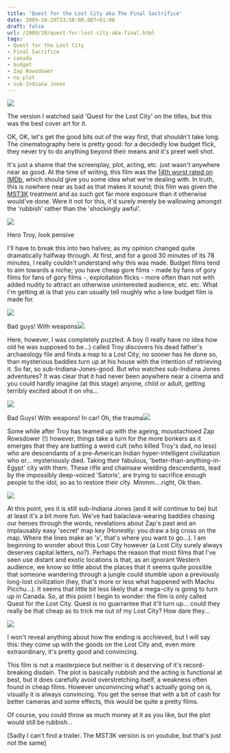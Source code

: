 ```yaml
---
title: 'Quest for the Lost City aka The Final Sactrifice'
date: 2009-10-20T23:58:00.007+01:00
draft: false
url: /2009/10/quest-for-lost-city-aka-final.html
tags: 
- Quest for the Lost City
- Final Sacrifice
- canada
- budget
- Zap Rowsdower
- no plot
- sub-Indiana Jones
---
```


![](/blogspot/AVvXsEjhCAiCREo4csEPVbACIjAH6pTTCEYv0Tz_b7uWlj_v19rvgv6YY8z_3bmAmCp3AYjThuZ4GkYivWe5MLOhUnhsOmZxa4tRKeRjllKYnhJAXD4gntEcE0tUfdHKB2y0LKRxJgUApTWnNUI/s800/lost%20city.jpg)

The version I watched said 'Quest for the Lost City' on the titles, but this was the best cover art for it.[](http://picasaweb.google.com/edsalkeld/FilmDiary?authkey=Gv1sRgCLOUlsuAhc7uIA&feat=embedwebsite)  

  
  
OK, OK, let's get the good bits out of the way first, that shouldn't take long. The cinematography here is pretty good: for a decidedly low budget flick, they never try to do anything beyond their means and it's preet well shot.  
  
It's just a shame that the screenplay, plot, acting, etc. just wasn't anywhere near as good. At the time of writing, this film was the [14th worst rated on IMDb](http://www.imdb.com/chart/bottom?tt0131550), which should give you some idea what we're dealing with. In truth, this is nowhere near as bad as that makes it sound; this film was given the [MST3K](http://en.wikipedia.org/wiki/Mystery_Science_Theater_3000) treatment and as such got far more exposure than it otherwise would've done. Were it not for this, it'd surely merely be wallowing amongst the 'rubbish' rather than the 'shockingly awful'.  
  

![](/blogspot/AVvXsEg2QS4EdV_iioMdNSFt0XOabJmRgXuW73hCRlFEYBhK3OpBU8tdbhZCATA6cEES-DnFMlMBGPy0A1Opn1_VrW7YNyxF7v3SOfAoTSY2caToKl6_lCfENJd-B6ZxlGzh9ZzKcVSRArGEVuQ/s400/Final%20Sacr_008.jpg)

Hero Troy, look pensive  

  
I'll have to break this into two halves; as my opinion changed quite dramatically halfway through. At first, and for a good 30 minutes of its 78 minutes, I really couldn't understand why this was made. Budget films tend to aim towards a niche; you have cheap gore films - made by fans of gory films for fans of gory films -, exploitation flicks - more often than not with added nudity to attract an otherwise uninterested audience, etc. etc. What I'm getting at is that you can usually tell roughly who a low budget film is made for.  
  

![](/blogspot/AVvXsEgG1stklWpo9mS-A7RfqZs9H3HXJQ4gGXdxlfOAhyphenhyphenMU_NvKJV2lsJ2z-bfKjS8oMJ6GgwMUixPgB4jb9YIKXdlnOHx96wlmlrcGAI_-OpNvpi8orbGrETiIMofIwlrOH-b4Bnzm7AIl7-U/s400/Final%20Sacr_003.jpg)

Bad guys! With weapons![](http://picasaweb.google.com/edsalkeld/FilmDiary?authkey=Gv1sRgCLOUlsuAhc7uIA&feat=embedwebsite)  

Here, however, I was completely puzzled. A boy (I really have no idea how old he was supposed to be...) called Troy discovers his dead father's archaeology file and finds a map to a Lost City, no sooner has he done so, than mysterious baddies turn up at his house with the intention of retrieving it. So far, so sub-Indiana-Jones-good. But who watches sub-Indiana Jones adventures? It was clear that it had never been anywhere near a cinema and you could hardly imagine (at this stage) anyone, child or adult, getting terribly excited about it on vhs...  
  

![](/blogspot/AVvXsEj2Va0zFiZlanV3pdb6ak6O283Bm1ECOlu6Wm1F4YRKXmu8M7g43UD1yHjxzhIc-fLoWdqAvrO2qAjZCxekXI2lLmJnNlMHjs89FMr82Bh74mhlz_5jcBY9srLYGOecmRo9fbvoIVMcf8o/s400/Final%20Sacr_007.jpg)

Bad Guys! With weapons! In car! Oh, the trauma![](http://picasaweb.google.com/edsalkeld/FilmDiary?authkey=Gv1sRgCLOUlsuAhc7uIA&feat=embedwebsite)  

  
Some while after Troy has teamed up with the ageing, moustachioed Zap Rowsdower (!) however, things take a turn for the more bonkers as it emerges that they are battling a weird cult (who killed Troy's dad, no less) who are descendants of a pre-American Indian hyper-intelligent civilization who er... mysteriously died. Taking their fabulous, 'better-than-anything-in-Egypt' city with them. These rifle and chainsaw wielding descendants, lead by the impossibly deep-voiced 'Satoris', are trying to sacrifice enough people to the idol, so as to restore their city. Mmmm....right, Ok then.  
  
![](/blogspot/AVvXsEgrOqTKBK_qrJzo7k1C0UnRhIUrEQeAsH4GULcjs_8p2Bfs0W_x17IDnre8aMcpucSzQ7DqGS4yJkobMwFiVr4HZK7oSZeqv5F-SiBv7FYscdVqqaLRJGuLF6LGBTozVDuDcMda4aOE5-M/s400/Final%20Sacr_001.jpg)  
  
At this point, yes it is still sub-Indiana Jones (and it will continue to be) but at least it's a bit more fun. We've had balaclava-wearing baddies chasing our heroes through the words, revelations about Zap's past and an implausably easy 'secret' map key (Honestly: you draw a big cross on the map. Where the lines make an 'x', that's where you want to go...). I am beginning to wonder about this Lost City however (a Lost City surely always deserves capital letters, no?). Perhaps the reason that most films that I've seen use distant and exotic locations is that, as an ignorant Western audience, we know so little about the places that it seems quite possible that someone wandering through a jungle could stumble upon a previously long-lost civilization (hey, that's more or less what happened with Machu Picchu...). It seems that little bit less likely that a mega-city is going to turn up in Canada. So, at this point I begin to wonder: the film is only called Quest for the Lost City. Quest is no guarrantee that it'll turn up... could they really be that cheap as to trick me out of my Lost City? How dare they...  
  
![](/blogspot/AVvXsEjFAVeOobvzgjoUXD3yAs-CjF-jA8PjoADvyYT6bDvz_XHZDGV6P1JQmZ3Nz-WfNcdyKdYkLAJMHXG3Bb2hOXhyZ4l-JcHDx-oTlOkczBZc_1pM8DA_X3rtqxfh_9e7us_9dLTKb8GDPLU/s400/Final%20Sacr_005.jpg)  
  
I won't reveal anything about how the ending is acchieved, but I will say this: they come up with the goods on the Lost City and, even more extraordinary, it's pretty good and convincing.  
  
This film is not a masterpiece but neither is it deserving of it's record-breaking disdain. The plot is basically rubbish and the acting is functional at best, but it does carefully avoid overstretching itself, a weakness often found in cheap films. However unconvincing what's actually going on is, visually it is always convincing. You get the sense that with a bit of cash for better cameras and some effects, this would be quite a pretty films.  
  
Of course, you could throw as much money at it as you like, but the plot would still be rubbish...  
  
\[Sadly I can't find a trailer. The MST3K version is on youtube, but that's just not the same\]